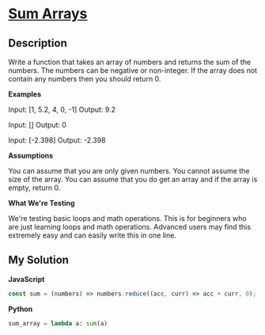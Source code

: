 # [Sum Arrays](https://www.codewars.com/kata/53dc54212259ed3d4f00071c)

## Description

Write a function that takes an array of numbers and returns the sum of the numbers. The numbers can be negative or non-integer. If the array does not contain any numbers then you should return 0.

**Examples**

Input: [1, 5.2, 4, 0, -1]
Output: 9.2

Input: []
Output: 0

Input: [-2.398]
Output: -2.398

**Assumptions**

You can assume that you are only given numbers.
You cannot assume the size of the array.
You can assume that you do get an array and if the array is empty, return 0.

**What We're Testing**

We're testing basic loops and math operations. This is for beginners who are just learning loops and math operations.
Advanced users may find this extremely easy and can easily write this in one line.

## My Solution

**JavaScript**

```js
const sum = (numbers) => numbers.reduce((acc, curr) => acc + curr, 0);
```

**Python**

```py
sum_array = lambda a: sum(a)
```

